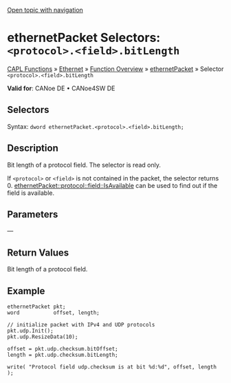 [Open topic with navigation](../../../../../CANoeDEFamily.htm#Topics/CAPLFunctions/IP/Selectors/CAPLfunctionProtocolFieldBitLength.md)

# ethernetPacket Selectors: `<protocol>.<field>.bitLength`

[CAPL Functions](../../CAPLfunctions.md) » [Ethernet](../CAPLEthernetStartPage.md) » [Function Overview](../CAPLfunctionsIPOverview.md) » [ethernetPacket](../Objects/CAPLfunctionEthernetPacket.md) » Selector `<protocol>.<field>.bitLength`

**Valid for**:  CANoe DE • CANoe4SW DE

## Selectors

Syntax: `dword ethernetPacket.<protocol>.<field>.bitLength;`

## Description

Bit length of a protocol field. The selector is read only.

If `<protocol>` or `<field>` is not contained in the packet, the selector returns 0. [ethernetPacket::protocol::field::IsAvailable](../Methods/CAPLfunctionProtocolFieldIsAvailable.md) can be used to find out if the field is available.

## Parameters

—

## Return Values

Bit length of a protocol field.

## Example

```plaintext
ethernetPacket pkt;
word           offset, length;

// initialize packet with IPv4 and UDP protocols
pkt.udp.Init();
pkt.udp.ResizeData(10);

offset = pkt.udp.checksum.bitOffset;
length = pkt.udp.checksum.bitLength;

write( "Protocol field udp.checksum is at bit %d:%d", offset, length );
```
